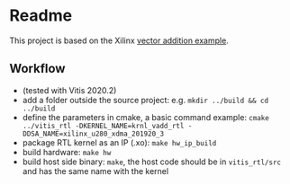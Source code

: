 # Readme

This project is based on the Xilinx [vector addition example](https://github.com/Xilinx/Vitis_Accel_Examples/tree/2020.2/rtl_kernels/rtl_vadd). 

## Workflow

* (tested with Vitis 2020.2)
* add a folder outside the source project: e.g. `mkdir ../build && cd ../build`
* define the parameters in cmake, a basic command example: `cmake ../vitis_rtl -DKERNEL_NAME=krnl_vadd_rtl -DDSA_NAME=xilinx_u280_xdma_201920_3`
* package RTL kernel as an IP (.xo): `make hw_ip_build`
* build hardware: `make hw`
* build host side binary: `make`, the host code should be in `vitis_rtl/src` and has the same name with the kernel
